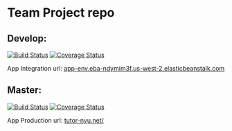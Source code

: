 # Team Project repo
## Develop:
[![Build Status](https://app.travis-ci.com/gcivil-nyu-org/INT2-Monday-Spring2024-Team-2.svg?branch=develop)](https://app.travis-ci.com/gcivil-nyu-org/INT2-Monday-Spring2024-Team-2) [![Coverage Status](https://coveralls.io/repos/github/gcivil-nyu-org/INT2-Monday-Spring2024-Team-2/badge.svg?branch=develop)](https://coveralls.io/github/gcivil-nyu-org/INT2-Monday-Spring2024-Team-2?branch=develop)

App Integration url: [app-env.eba-ndymim3f.us-west-2.elasticbeanstalk.com](http://app-env.eba-ndymim3f.us-west-2.elasticbeanstalk.com/)

## Master:
[![Build Status](https://app.travis-ci.com/gcivil-nyu-org/INT2-Monday-Spring2024-Team-2.svg?token=6HgZsGCnodk6i6zYsYKA&branch=master)](https://app.travis-ci.com/gcivil-nyu-org/INT2-Monday-Spring2024-Team-2) [![Coverage Status](https://coveralls.io/repos/github/gcivil-nyu-org/INT2-Monday-Spring2024-Team-2/badge.svg?branch=master)](https://coveralls.io/github/gcivil-nyu-org/INT2-Monday-Spring2024-Team-2?branch=master)

App Production url: [tutor-nyu.net/](https://tutor-nyu.net/)
